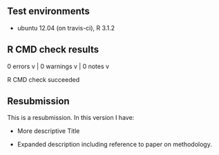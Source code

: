 ## Test environments
* ubuntu 12.04 (on travis-ci), R 3.1.2

## R CMD check results
0 errors v | 0 warnings v | 0 notes v

R CMD check succeeded

## Resubmission
This is a resubmission. In this version I have:

* More descriptive Title

* Expanded description including reference to paper on methodology.

